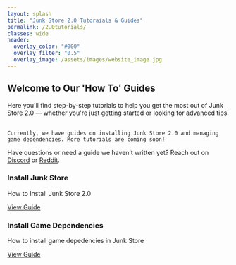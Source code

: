 ```yaml
---
layout: splash
title: "Junk Store 2.0 Tutoraials & Guides"
permalink: /2.0tutorials/
classes: wide
header:
  overlay_color: "#000"
  overlay_filter: "0.5"
  overlay_image: /assets/images/website_image.jpg
---
```

<div class="spacer mt-4"></div>

<!-- Welcome Message -->
<section class="tutorials-welcome">
  <h2>Welcome to Our 'How To' Guides</h2>
  <p>
     Here you'll find step-by-step tutorials to help you get the most out of Junk Store 2.0 — whether you're just getting started or looking for advanced tips.<br><br>

    Currently, we have guides on installing Junk Store 2.0 and managing game dependencies. More tutorials are coming soon!
  </p>
  <p>
    Have questions or need a guide we haven’t written yet? Reach out on 
    <a href="https://discord.gg/6mRUhR6Teh" target="_blank" rel="noopener noreferrer">Discord</a> or 
    <a href="https://www.reddit.com/r/JunkStore/" target="_blank" rel="noopener noreferrer">Reddit</a>.
  </p>
</section>

<!-- Tutorials Content Boxes -->
<div class="content-box-container">

  <div class="content-box">
    <h3>Install Junk Store</h3>
    <p>How to Install Junk Store 2.0</p>
    <a href="{{ '/tutorials/install2.0' | relative_url }}" class="button">View Guide</a>
  </div>

  <div class="content-box">
    <h3>Install Game Dependencies</h3>
    <p>How to install game depedencies in Junk Store</p>
    <a href="{{ '/tutorials/installgamedeps' | relative_url }}" class="button">View Guide</a>
  </div>

  <!-- <div class="content-box">
    <h3>Install Wine Cellar</h3>
    <p>Instructions on installing Wine Cellar to enhance compatibility with various titles.</p>
    <a href="{{ '/tutorials/plugin/WineCellar' | relative_url }}" class="button">View Guide</a>
  </div> -->

  <!-- <div class="content-box">
    <h3>Check or Change Proton Version</h3>
    <p>Learn how to verify and adjust the Proton version used for your games.</p>
    <a href="{{ '/tutorials/plugin/Proton' | relative_url }}" class="button">View Guide</a>
  </div> -->

  <!-- <div class="content-box">
    <h3>Change Epic Language</h3>
    <p>Guide to changing the global language setting for Epic Games via Junk Store.</p>
    <a href="{{ '/help/tutorials/change-epic-language' | relative_url }}" class="button">View Guide</a>
  </div> -->

  <!-- <div class="content-box">
    <h3>Install C++ Runtime</h3>
    <p>How to install the required C++ runtime dependencies for certain games.</p>
    <a href="{{ '/tutorials/plugin/C++Runtime' | relative_url }}" class="button">View Guide</a>
  </div> -->

  <!-- <div class="content-box">
    <h3>Install Ubisoft Launcher</h3>
    <p>Step-by-step walkthrough for setting up the Ubisoft launcher through Junk Store.</p>
    <a href="{{ '/help/tutorials/install-ubisoft-launcher' | relative_url }}" class="button">View Guide</a>
  </div> -->

  <!-- <div class="content-box">
    <h3>Install Fall Guys</h3>
    <p>Instructions on getting Fall Guys running through Epic Games on Junk Store.</p>
    <a href="{{ '/help/tutorials/install-fall-guys' | relative_url }}" class="button">View Guide</a>
  </div> -->

  <!-- <div class="content-box">
    <h3>Install GOG Extension</h3>
    <p>Learn how to install and configure the GOG extension for your library.</p>
    <a href="{{ '/help/tutorials/install-gog-extension' | relative_url }}" class="button">View Guide</a>
  </div> -->

</div>
